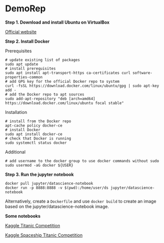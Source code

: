 # DemoRep
**Step 1. Download and install Ubuntu on VirtualBox**

  [Official website](https://ubuntu.com/)

**Step 2. Install Docker**

  Prerequisites
  ```
  # update existing list of packages
  sudo apt update 
  # install prerequisites
  sudo apt install apt-transport-https ca-certificates curl software-properties-common
  # add GPG key for the official Docker repo to system
  curl -fsSL https://download.docker.com/linux/ubuntu/gpg | sudo apt-key add - 
  # add the Docker repo to apt sources
  sudo add-apt-repository "deb [arch=amd64] https://download.docker.com/linux/ubuntu focal stable"
  ```
  Installation
  ```
  # install from the Docker repo
  apt-cache policy docker-ce
  # install Docker
  sudo apt install docker-ce 
  # check that Docker is running
  sudo systemctl status docker 
  ```
  Additional
  ```
  # add username to the docker group to use docker commands without sudo
  sudo usermod -aG docker ${USER} 
  ```

**Step 3. Run the jupyter notebook**
  
  ```
  docker pull jupyter/datascience-notebook
  docker run -p 8888:8888 -v $(pwd):/home/user/ds jupyter/datascience-notebook
  ```
  Alternatively, create a `Dockerfile` and use `docker build` to create an image based on the jupyter/datascience-notebook image.
  
  **Some notebooks**
  
  [Kaggle Titanic Competition](https://github.com/ktrlv/DemoRep/blob/main/Titanic/Titanic.ipynb)
  
  [Kaggle Spaceship Titanic Competition](https://github.com/ktrlv/DemoRep/blob/main/SpaceshipTitanic/SpaceshipTitanic.ipynb)

